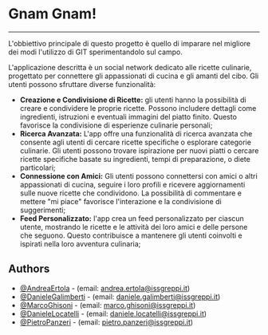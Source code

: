 # Gnam Gnam!
---

L'obbiettivo principale di questo progetto è quello di imparare nel migliore dei modi l'utilizzo di GIT sperimentandolo sul campo.

L'applicazione descritta è un social network dedicato alle ricette culinarie, progettato per connettere gli appassionati di cucina e gli amanti del cibo. Gli utenti possono sfruttare diverse funzionalità:
* **Creazione e Condivisione di Ricette:** gli utenti hanno la possibilità di creare e condividere le proprie ricette. Possono includere dettagli come ingredienti, istruzioni e eventuali immagini del piatto finito. Questo favorisce la condivisione di esperienze culinarie personali;
* **Ricerca Avanzata:** L'app offre una funzionalità di ricerca avanzata che consente agli utenti di cercare ricette specifiche o esplorare categorie culinarie. Gli utenti possono trovare ispirazione per nuovi piatti o cercare ricette specifiche basate su ingredienti, tempi di preparazione, o diete particolari;
* **Connessione con Amici:** Gli utenti possono connettersi con amici o altri appassionati di cucina, seguire i loro profili e ricevere aggiornamenti sulle nuove ricette che condividono. La possibilità di commentare e mettere "mi piace" favorisce l'interazione e la condivisione di suggerimenti;
* **Feed Personalizzato:** l'app crea un feed personalizzato per ciascun utente, mostrando le ricette e le attività dei loro amici e delle persone che seguono. Questo contribuisce a mantenere gli utenti coinvolti e ispirati nella loro avventura culinaria;


## Authors

- [@AndreaErtola](https://github.com/AndreaErtola) - (email: andrea.ertola@issgreppi.it)
- [@DanieleGalimberti](https://github.com/DanieleGalimberti)  - (email: daniele.galimberti@issgreppi.it)
- [@MarcoGhisoni](https://github.com/MarcoGhisoni) - (email: marco.ghisoni@issgreppi.it)
- [@DanieleLocatelli](https://github.com/LocatelliDaniele) - (email: daniele.locatelli@issgreppi.it)
- [@PietroPanzeri](https://github.com/Pietropanzeri) - (email: pietro.panzeri@issgreppi.it)
